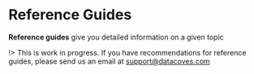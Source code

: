 # Reference Guides

**Reference guides** give you detailed information on a given topic

!> This is work in progress. If you have recommendations for reference guides, please send us an email at support@datacoves.com
